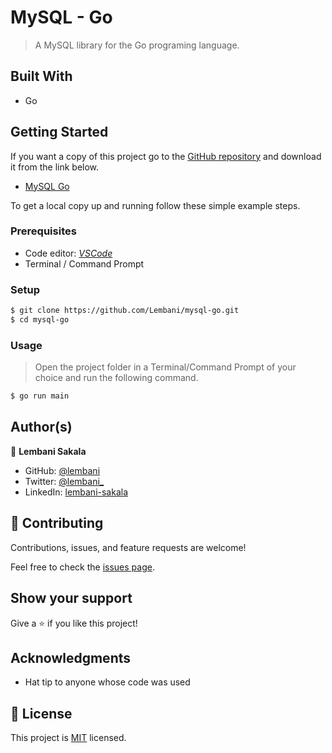 # MySQL - Go

 > A MySQL library for the Go programing language.

## Built With

- Go

## Getting Started

If you want a copy of this project go to the [GitHub repository](https://github.com/Lembani/mysql-go.git) and download it from the link below.

- [MySQL Go](https://github.com/Lembani/mysql-go.git)


To get a local copy up and running follow these simple example steps.

### Prerequisites

- Code editor: _[VSCode](https://code.visualstudio.com/)_
- Terminal / Command Prompt

### Setup

```bash
$ git clone https://github.com/Lembani/mysql-go.git
$ cd mysql-go
```

### Usage

> Open the project folder in a Terminal/Command Prompt of your choice and run the following command.
```bash
$ go run main
```

## Author(s)

👤 **Lembani Sakala**

- GitHub: [@lembani](https://github.com/lembani)
- Twitter: [@lembani_](https://twitter.com/lembani_)
- LinkedIn: [lembani-sakala](https://linkedin.com/in/lembani-sakala)

## 🤝 Contributing

Contributions, issues, and feature requests are welcome!

Feel free to check the [issues page](../../issues/).

## Show your support

Give a ⭐️ if you like this project!

## Acknowledgments

- Hat tip to anyone whose code was used

## 📝 License

This project is [MIT](./MIT.md) licensed.
